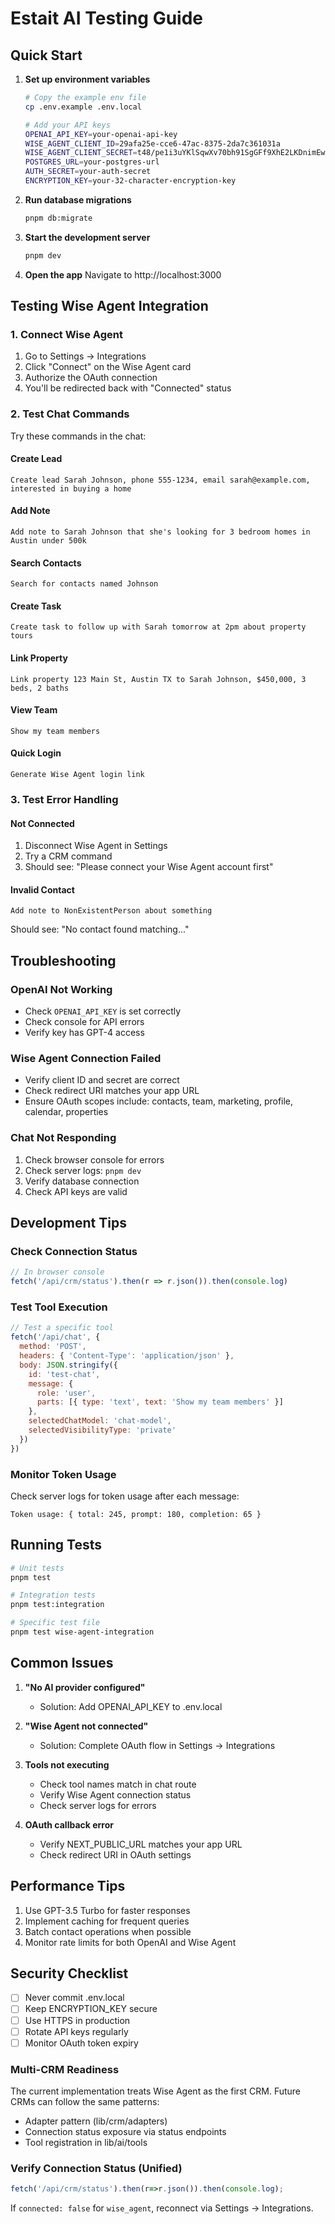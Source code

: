 # Estait AI Testing Guide

## Quick Start

1. **Set up environment variables**
   ```bash
   # Copy the example env file
   cp .env.example .env.local
   
   # Add your API keys
   OPENAI_API_KEY=your-openai-api-key
   WISE_AGENT_CLIENT_ID=29afa25e-cce6-47ac-8375-2da7c361031a
   WISE_AGENT_CLIENT_SECRET=t48/pe1i3uYKlSqwXv70bh91SgGFf9XhE2LKDnimEwI=
   POSTGRES_URL=your-postgres-url
   AUTH_SECRET=your-auth-secret
   ENCRYPTION_KEY=your-32-character-encryption-key
   ```

2. **Run database migrations**
   ```bash
   pnpm db:migrate
   ```

3. **Start the development server**
   ```bash
   pnpm dev
   ```

4. **Open the app**
   Navigate to http://localhost:3000

## Testing Wise Agent Integration

### 1. Connect Wise Agent

1. Go to Settings → Integrations
2. Click "Connect" on the Wise Agent card
3. Authorize the OAuth connection
4. You'll be redirected back with "Connected" status

### 2. Test Chat Commands

Try these commands in the chat:

#### Create Lead
```
Create lead Sarah Johnson, phone 555-1234, email sarah@example.com, interested in buying a home
```

#### Add Note
```
Add note to Sarah Johnson that she's looking for 3 bedroom homes in Austin under 500k
```

#### Search Contacts
```
Search for contacts named Johnson
```

#### Create Task
```
Create task to follow up with Sarah tomorrow at 2pm about property tours
```

#### Link Property
```
Link property 123 Main St, Austin TX to Sarah Johnson, $450,000, 3 beds, 2 baths
```

#### View Team
```
Show my team members
```

#### Quick Login
```
Generate Wise Agent login link
```

### 3. Test Error Handling

#### Not Connected
1. Disconnect Wise Agent in Settings
2. Try a CRM command
3. Should see: "Please connect your Wise Agent account first"

#### Invalid Contact
```
Add note to NonExistentPerson about something
```
Should see: "No contact found matching..."

## Troubleshooting

### OpenAI Not Working
- Check `OPENAI_API_KEY` is set correctly
- Check console for API errors
- Verify key has GPT-4 access

### Wise Agent Connection Failed
- Verify client ID and secret are correct
- Check redirect URI matches your app URL
- Ensure OAuth scopes include: contacts, team, marketing, profile, calendar, properties

### Chat Not Responding
1. Check browser console for errors
2. Check server logs: `pnpm dev`
3. Verify database connection
4. Check API keys are valid

## Development Tips

### Check Connection Status
```javascript
// In browser console
fetch('/api/crm/status').then(r => r.json()).then(console.log)
```

### Test Tool Execution
```javascript
// Test a specific tool
fetch('/api/chat', {
  method: 'POST',
  headers: { 'Content-Type': 'application/json' },
  body: JSON.stringify({
    id: 'test-chat',
    message: {
      role: 'user',
      parts: [{ type: 'text', text: 'Show my team members' }]
    },
    selectedChatModel: 'chat-model',
    selectedVisibilityType: 'private'
  })
})
```

### Monitor Token Usage
Check server logs for token usage after each message:
```
Token usage: { total: 245, prompt: 180, completion: 65 }
```

## Running Tests

```bash
# Unit tests
pnpm test

# Integration tests
pnpm test:integration

# Specific test file
pnpm test wise-agent-integration
```

## Common Issues

1. **"No AI provider configured"**
   - Solution: Add OPENAI_API_KEY to .env.local

2. **"Wise Agent not connected"**
   - Solution: Complete OAuth flow in Settings → Integrations

3. **Tools not executing**
   - Check tool names match in chat route
   - Verify Wise Agent connection status
   - Check server logs for errors

4. **OAuth callback error**
   - Verify NEXT_PUBLIC_URL matches your app URL
   - Check redirect URI in OAuth settings

## Performance Tips

1. Use GPT-3.5 Turbo for faster responses
2. Implement caching for frequent queries
3. Batch contact operations when possible
4. Monitor rate limits for both OpenAI and Wise Agent

## Security Checklist

- [ ] Never commit .env.local
- [ ] Keep ENCRYPTION_KEY secure
- [ ] Use HTTPS in production
- [ ] Rotate API keys regularly
- [ ] Monitor OAuth token expiry

### Multi-CRM Readiness

The current implementation treats Wise Agent as the first CRM. Future CRMs can follow the same patterns:
- Adapter pattern (lib/crm/adapters)
- Connection status exposure via status endpoints
- Tool registration in lib/ai/tools

### Verify Connection Status (Unified)
```javascript
fetch('/api/crm/status').then(r=>r.json()).then(console.log);
```

If `connected: false` for `wise_agent`, reconnect via Settings → Integrations.